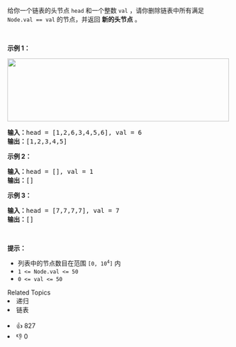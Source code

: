 给你一个链表的头节点 <code>head</code> 和一个整数 <code>val</code> ，请你删除链表中所有满足 <code>Node.val == val</code> 的节点，并返回 <strong>新的头节点</strong> 。
<p> </p>

<p><strong>示例 1：</strong></p>
<img alt="" src="https://assets.leetcode.com/uploads/2021/03/06/removelinked-list.jpg" style="width: 500px; height: 142px;" />
<pre>
<strong>输入：</strong>head = [1,2,6,3,4,5,6], val = 6
<strong>输出：</strong>[1,2,3,4,5]
</pre>

<p><strong>示例 2：</strong></p>

<pre>
<strong>输入：</strong>head = [], val = 1
<strong>输出：</strong>[]
</pre>

<p><strong>示例 3：</strong></p>

<pre>
<strong>输入：</strong>head = [7,7,7,7], val = 7
<strong>输出：</strong>[]
</pre>

<p> </p>

<p><strong>提示：</strong></p>

<ul>
	<li>列表中的节点数目在范围 <code>[0, 10<sup>4</sup>]</code> 内</li>
	<li><code>1 <= Node.val <= 50</code></li>
	<li><code>0 <= val <= 50</code></li>
</ul>
<div><div>Related Topics</div><div><li>递归</li><li>链表</li></div></div><br><div><li>👍 827</li><li>👎 0</li></div>